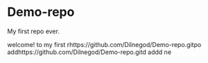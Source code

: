 # Demo-repo
My first repo ever.

welcome!
to my first rhttps://github.com/Dilnegod/Demo-repo.gitpo
addhttps://github.com/Dilnegod/Demo-repo.gitd
addd
ne